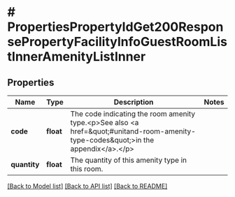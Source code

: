 # # PropertiesPropertyIdGet200ResponsePropertyFacilityInfoGuestRoomListInnerAmenityListInner

## Properties

Name | Type | Description | Notes
------------ | ------------- | ------------- | -------------
**code** | **float** | The code indicating the room amenity type.&lt;p&gt;See also &lt;a href&#x3D;\&quot;#unitand-room-amenity-type-codes\&quot;&gt;in the appendix&lt;/a&gt;.&lt;/p&gt; |
**quantity** | **float** | The quantity of this amenity type in this room. |

[[Back to Model list]](../../README.md#models) [[Back to API list]](../../README.md#endpoints) [[Back to README]](../../README.md)

